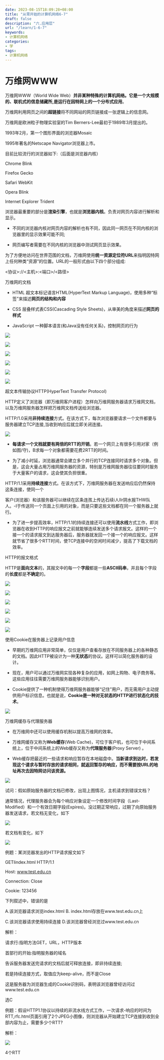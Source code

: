 ```yaml
---
date: 2023-08-15T18:09:28+08:00
title: "从零开始的计算机网络6-7"
draft: false
description: "六.应用层"
url: "/learn/1-6-7"
keywords:
- 计算机网络
categories:
- 学
tags:
- 计算机网络
---
```


# 万维网WWW

万维网WWW（World Wide Web）**并非某种特殊的计算机网络。它是一个大规模的、联机式的信息储藏所,是运行在因特网上的一个分布式应用**。

万维网利用网页之间的**超链接**将不同网站的网页链接成一张逻辑上的信息网。

万维网是欧洲粒子物理实验室的Tim Berners-Lee最初于1989年3月提出的。

1993年2月，第一个图形界面的浏览器Mosaic

1995年著名的Netscape Navigator浏览器上市。

目前比较流行的浏览器如下:（后面是浏览器内核）

Chrome    Blink

Firefox    Gecko

Safari    WebKit

Opera    Blink

lnternet Explorer    Trident

浏览器最重要的部分是**渲染引擎**，也就是**浏览器内核**。负责对网页内容进行解析和显示。

- 不同的浏览器内核对网页内容的解析也有不同，因此同一网页在不同内核的浏览器里的显示效果可能不同;

- 网页编写者需要在不同内核的浏览器中测试网页显示效果。

为了方便地访问在世界范围的文档，万维网使用**统一资源定位符URL**来指明因特网上任何种类“资源”的位置。URL的一般形式由以下四个部分组成:

<协议>://<主机>:<端口>/<路径>

万维网的文档

- HTML    超文本标记语言HTML(HyperText Markup Language)，使用多种“标签”来描述**网页的结构和内容**

- CSS    层叠样式表CSS(Cascading Style Sheets)，从审美的角度来描述**网页的样式**

- JavaScript    一种脚本语言(和Java没有任何关系)，控制网页的行为

![](https://img.0pt.im/computernet/6-7/6-7-1.png)

![](https://img.0pt.im/computernet/6-7/6-7-2.png)

![](https://img.0pt.im/computernet/6-7/6-7-3.png)

![](https://img.0pt.im/computernet/6-7/6-7-4.png)

![](https://img.0pt.im/computernet/6-7/6-7-5.png)

![](https://img.0pt.im/computernet/6-7/6-7-6.png)

超文本传输协议HTTP(HyperText Transfer Protocol)

HTTP定义了浏览器（即万维网客户进程）怎样向万维网服务器请求万维网文档，以及万维网服务器怎样把万维网文档传送给浏览器。

HTTP/1.0采用**非持续连接**方式。在该方式下，每次浏览器要请求一个文件都要与服务器建立TCP连接,当收到响应后就立即关闭连接。

![](https://img.0pt.im/computernet/6-7/6-7-7.png)

- **每请求一个文档就要有两倍的RTT的开销**。若一个网贝上有很多引用对家（例如图/守)，B求每一个对象都需要花费2RTT的时间。

- 为了减小时延，浏览器通常会建立多个并行的TCP连接同时请求多个对象。但是，这会大量占用万维网服务器的资源，特别是万维网服务器往往要同时服务于大量客户的请求，这会使其负担很重。

HTTP/1.1采用**持续连接**方式。在该方式下，万维网服务器在发送响应后仍然保持这条连接，使同一个

客户(浏览器）和该服务器可以继续在区条连孩上传达石续i人IIr阴水报THW队人。-I于传送同一个页面上引用的对象，而是只要这些文档都在同一个服务器上就行。

- 为了进一步提高效率，HTTP/1.1的持续连接还可以使用**流水线**方式工作，即浏览器在收到HTTP的响应报文之前就能够连续发送多个请求报文。这样的一个接一个的请求报文到达服务器后，服务器就发回一个接一个的响应报文。这样就节省了很多个RTT时间，使TCP连接中的空闲时间减少，提高了下载文档的效率。

HTTP的报文格式

HTTP是**面向文本**的，其报文中的每一个**字段**都是一些**ASCII码串**，并且每个字段的**长度**都是**不确定**的。

![](https://img.0pt.im/computernet/6-7/6-7-8.png)

![](https://img.0pt.im/computernet/6-7/6-7-9.png)

![](https://img.0pt.im/computernet/6-7/6-7-10.png)

![](https://img.0pt.im/computernet/6-7/6-7-14.png)

![](https://img.0pt.im/computernet/6-7/6-7-12.png)

![](https://img.0pt.im/computernet/6-7/6-7-13.png)

使用Cookie在服务器上记录用户信息

- 早期的万维网应用非常简单，仅仅是用户查看存放在不同服务器上的各种静态的文档。因此HTTP被设计为一种**无状态**的协议。这样可以简化服务器的设计。

- 现在，用户可以通过万维网实现各种复杂的应用，如网上购物、电子商务等。这些应用往往需要万维网服务器能够识别用户。

- Cookie提供了一种机制使得万维网服务器能够“记住”用户，而无需用户主动提供用户标识信息。也就是说，**Cookie是一种对无状态的HTTP进行状态化的技术**。

![](https://img.0pt.im/computernet/6-7/6-7-15.png)

万维网缓存与代理服务器

- 在万维网中还可以使用缓存机制以提高万维网的效率。

- 万维网缓存又称为**Web缓存**(Web Cache)，可位于客户机，也可位于中间系统上，位于中间系统上的Web缓存又称为**代理服务器**(Proxy Server) 。

- Web缓存把最近的一些请求和响应暂存在本地磁盘中。**当新请求到达时，若发现这个请求与暂时存放的请求相同，就返回暂存的响应，而不需要按URL的地址再次去因特网访问该资源。**

![](https://img.0pt.im/computernet/6-7/6-7-16.png)

试问：假如原始服务器的文档已修改，出现上图情况，主机请求到错误文档？

通常情况，代理服务器会为每个响应对象设定一个修改时间字段（Last-Modified）和一个有效日期字段(Expires)。没过期正常响应，过期了向原始服务器发送请求，若文档无变化，如下

![](https://img.0pt.im/computernet/6-7/6-7-17.png)

若文档有变化，如下

![](https://img.0pt.im/computernet/6-7/6-7-18.png)

例题：某浏览器发出的HTTP请求报文如下

GETlindex.html HTTP/1.1

Host: www.test.edu.cn

Connection: Close 

Cookie: 123456

下列叙述中，错误的是

A.该浏览器请求浏览index.html    B. index.html存放在www.test.edu.cn上

C.该浏览器请求使用持续连接    D.该浏览器曾经浏览过www.test.edu.cn

解析：

请求行:指明方法GET，URL，HTTP版本

首部行的开始:指明服务器的域名

告诉服务器发送完请求的文档后就可释放连接，即非持续连接;

若是持续连接方式，取值应为keep-alive，而不是Close

这是服务器为浏览器生成的Cookie识别码，表明该浏览器曾经访问过www.test.edu.cn

选C

例题：假设HTTP1.1协议以持续的非流水线方式工作，一次请求-响应的时间为RTT,rfc.html页面引用了2个JPEG小图像，则浏览器从开始建立TCP连接到收到全部内容为止，需要多少个RTT?

解析：

![](https://img.0pt.im/computernet/6-7/6-7-19.png)

4个RTT
